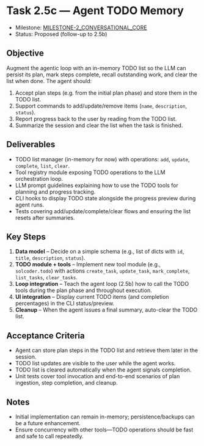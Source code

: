 # Task 2.5c — Agent TODO Memory

- Milestone: [MILESTONE-2_CONVERSATIONAL_CORE](../milestones/MILESTONE-2_CONVERSATIONAL_CORE.md)
- Status: Proposed (follow-up to 2.5b)

## Objective
Augment the agentic loop with an in-memory TODO list so the LLM can persist its plan, mark steps complete, recall outstanding work, and clear the list when done. The agent should:

1. Accept plan steps (e.g. from the initial plan phase) and store them in the TODO list.
2. Support commands to add/update/remove items (`name`, `description`, `status`).
3. Report progress back to the user by reading from the TODO list.
4. Summarize the session and clear the list when the task is finished.

## Deliverables
- TODO list manager (in-memory for now) with operations: `add`, `update`, `complete`, `list`, `clear`.
- Tool registry module exposing TODO operations to the LLM orchestration loop.
- LLM prompt guidelines explaining how to use the TODO tools for planning and progress tracking.
- CLI hooks to display TODO state alongside the progress preview during agent runs.
- Tests covering add/update/complete/clear flows and ensuring the list resets after summaries.

## Key Steps
1. **Data model** – Decide on a simple schema (e.g., list of dicts with `id`, `title`, `description`, `status`).
2. **TODO module + tools** – Implement new tool module (e.g., `solcoder.todo`) with actions `create_task`, `update_task`, `mark_complete`, `list_tasks`, `clear_tasks`.
3. **Loop integration** – Teach the agent loop (2.5b) how to call the TODO tools during the plan phase and throughout execution.
4. **UI integration** – Display current TODO items (and completion percentages) in the CLI status/preview.
5. **Cleanup** – When the agent issues a final summary, auto-clear the TODO list.

## Acceptance Criteria
- Agent can store plan steps in the TODO list and retrieve them later in the session.
- TODO list updates are visible to the user while the agent works.
- TODO list is cleared automatically when the agent signals completion.
- Unit tests cover tool invocation and end-to-end scenarios of plan ingestion, step completion, and cleanup.

## Notes
- Initial implementation can remain in-memory; persistence/backups can be a future enhancement.
- Ensure concurrency with other tools—TODO operations should be fast and safe to call repeatedly.
